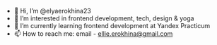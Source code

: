 - 👋 Hi, I’m @elyaerokhina23
- 👀 I’m interested in frontend development, tech, design & yoga
- 🌱 I’m currently learning frontend development at Yandex Practicum 
- 📫 How to reach me: email - ellie.erokhina@gmail.com

<!---
elyaerokhina23/elyaerokhina23 is a ✨ special ✨ repository because its `README.md` (this file) appears on your GitHub profile.
You can click the Preview link to take a look at your changes.
--->
